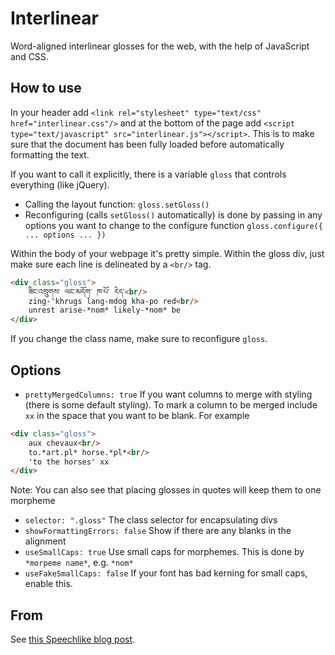 # Interlinear

Word-aligned interlinear glosses for the web, with the help of JavaScript and CSS.

## How to use

In your header add ```<link rel="stylesheet" type="text/css" href="interlinear.css"/>``` and at the bottom of the page add ```<script type="text/javascript" src="interlinear.js"></script>```.  This is to make sure that the document has been fully loaded before automatically formatting the text. 

If you want to call it explicitly, there is a variable ```gloss``` that controls everything (like jQuery). 

* Calling the layout function: ```gloss.setGloss()```
* Reconfiguring (calls ```setGloss()``` automatically) is done by passing in any options you want to change to the configure function ```gloss.configure({ ... options ... })```

Within the body of your webpage it's pretty simple. Within the gloss div, just make sure each line is delineated by a ```<br/>``` tag.

```html
<div class="gloss">
	ཟིང་འཁྲུགས་ ལང་མདོག་ ཁ་པོ་ རེད་<br/>
	zing-'khrugs lang-mdog kha-po red<br/>
	unrest arise-*nom* likely-*nom* be
</div>
```

If you change the class name, make sure to reconfigure ```gloss```. 

## Options

* ```prettyMergedColumns: true``` If you want columns to merge with styling (there is some default styling).  To mark a column to be merged include ```xx``` in the space that you want to be blank. For example 
```html
<div class="gloss">
	aux chevaux<br/>
	to.*art.pl* horse.*pl*<br/>
	'to the horses' xx
</div>
```
Note: You can also see that placing glosses in quotes will keep them to one morpheme
* ```selector: ".gloss"``` The class selector for encapsulating divs
* ```showFormattingErrors: false``` Show if there are any blanks in the alignment 
* ```useSmallCaps: true``` Use small caps for morphemes.  This is done by ```*morpeme name*```, e.g. ```*nom*```
* ```useFakeSmallCaps: false``` If your font has bad kerning for small caps, enable this.

## From

See [this Speechlike blog post](http://www.speechlike.org/2012/12/interlinear-glossing-with-javascript-and-css/).